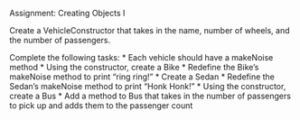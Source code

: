 Assignment: Creating Objects I

Create a VehicleConstructor that takes in the name, number of wheels, and the number of passengers.

Complete the following tasks:
    * Each vehicle should have a makeNoise method
    * Using the constructor, create a Bike
    * Redefine the Bike’s makeNoise method to print “ring ring!”
    * Create a Sedan
    * Redefine the Sedan’s makeNoise method to print “Honk Honk!”
    * Using the constructor, create a Bus
    * Add a method to Bus that takes in the number of passengers to pick up and adds them to the passenger count​
